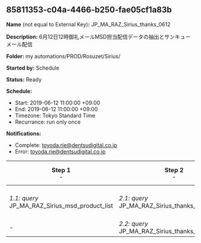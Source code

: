 ## 85811353-c04a-4466-b250-fae05cf1a83b

**Name** (not equal to External Key)**:** JP_MA_RAZ_Sirius_thanks_0612

**Description:** 6月12日12時御礼メールMSD担当配信データの抽出とサンキューメール配信

**Folder:** my automations/PROD/Rosuzet/Sirius/

**Started by:** Schedule

**Status:** Ready

**Schedule:**

* Start: 2019-06-12 11:00:00 +09:00
* End: 2019-06-12 11:00:00 +09:00
* Timezone: Tokyo Standard Time
* Recurrance: run only once

**Notifications:**

* Complete: toyoda.rie@dentsudigital.co.jp
* Error: toyoda.rie@dentsudigital.co.jp

| Step 1<br>_<small>-</small>_ | Step 2<br>_<small>-</small>_ | Step 3<br>_<small>-</small>_ | Step 4<br>_<small>-</small>_ |
| --- | --- | --- | --- |
| _1.1: query_<br>JP_MA_RAZ_Sirius_msd_product_list | _2.1: query_<br>JP_MA_RAZ_Sirius_thanks_0612 | _3.1: wait_<br>12:00 午後 | _4.1: emailSend_<br>JP_MA_RAZ_Sirius_thanks_0612 |
| - | _2.2: query_<br>JP_MA_RAZ_Sirius_thanks_other_0612 | - | _4.2: emailSend_<br>JP_MA_RAZ_Sirius_thanks_other_0612 |
